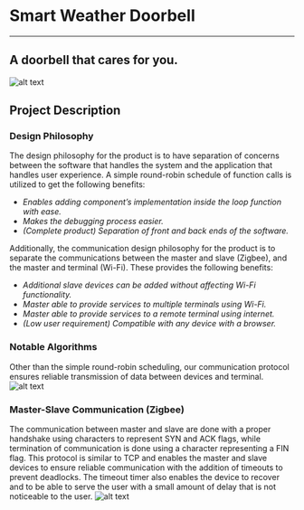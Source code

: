 # Smart Weather Doorbell
---
## A doorbell that cares for you.

![alt text](https://preview.ibb.co/nEkms6/Screen_Shot_2017_12_20_at_3_01_31_PM.png)

## Project Description
### Design Philosophy
The design philosophy for the product is to have separation of concerns between the software that handles the system and the application that handles user experience.
A simple round-robin schedule of function calls is utilized to get the following benefits:
- _Enables adding component’s implementation inside the loop function with ease._
- _Makes the debugging process easier._
- _(Complete product) Separation of front and back ends of the software._
<p>Additionally, the communication design philosophy for the product is to separate the communications between the master and slave (Zigbee), and the master and terminal (Wi-Fi). These provides the following benefits:</p>

- _Additional slave devices can be added without affecting Wi-Fi functionality._
- _Master able to provide services to multiple terminals using Wi-Fi._
- _Master able to provide services to a remote terminal using internet._
- _(Low user requirement) Compatible with any device with a browser._

### Notable Algorithms
Other than the simple round-robin scheduling, our communication protocol ensures reliable transmission of data between devices and terminal.
![alt text](https://preview.ibb.co/dvews6/Screen_Shot_2017_12_20_at_3_01_21_PM.png)
### Master-Slave Communication (Zigbee)
The communication between master and slave are done with a proper handshake using characters to represent SYN and ACK flags, while termination of communication is done using a character representing a FIN flag. This protocol is similar to TCP and enables the master and slave devices to ensure reliable communication with the addition of timeouts to prevent deadlocks. The timeout timer also enables the device to recover and to be able to serve the user with a small amount of delay that is not noticeable to the user.
![alt text](https://preview.ibb.co/mRV0kR/Screen_Shot_2017_12_20_at_3_01_15_PM.png)
